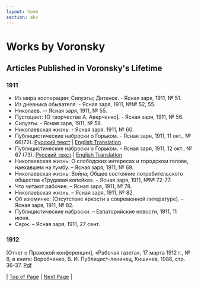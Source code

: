 ```yaml
---
layout: home
section: akv
---
```

# Works by Voronsky
## Articles Published in Voronsky's Lifetime

### 1911
- Из мира кооперации: Силуэты; Дитенок. - Ясная заря, 1911, № 51.
- Из дневника обывателя. - Ясная заря, 1911, №№ 52, 55.
- Николаев. -- Ясная заря, 1911, № 55.
- Пустоцвет: [О творчестве А. Аверченко]. - Ясная заря, 1911, № 56.
- Силуэты. - Ясная заря, 1911, № 58.
- Николаевская жизнь. - Ясная заря, 1911, № 60.
- Публицистические наброски о Горьком. - Ясная заря, 1911, 11 окт., № 66(72). [Русский текст](../Texts/Zaria11a.pdf) \| [English Translation](../Texts/gorky1.pdf)
- Публицистические наброски о Горьком. - Ясная заря, 1911, 12 окт., № 67 (73). [Русский текст](../Texts/Zaria11b.pdf) \| [English Translation](../Texts/gorky2.pdf)
- Николаевская жизнь: О слободских интересах и городском голове, наехавшем на тумбу. – Ясная заря, 1911, № 69.
- Николаевская жизнь: Война; Общее состояние потребительского общества «Трудовая копейка». – Ясная заря, 1911, №№ 72-77.
- Что читают рабочие. – Ясная заря, 1911, № 78.
- Николаевская жизнь. – Ясная заря, 1911, № 82.
- Об изюминке: (Отсутствие яркости в современной литературе). – Ясная заря, 1911, № 82.
- Публицистические наброски. – Евпаторийские новости, 1911, 11 июня.
- Серж. – Ясная заря, 1911, 27 сент.

### 1912
[Отчет о Пражской конференции], «Рабочая газета», 17 марта 1912 г., № 8, в книге: Воробченко, В. И. Публицист-ленинец, Кишинев, 1986, стр. 36-37. [Pdf](../Texts/AKV_Otchet1912.pdf)

| [Top of Page](#) | [Next Page](BiblioArt1917.html) |

